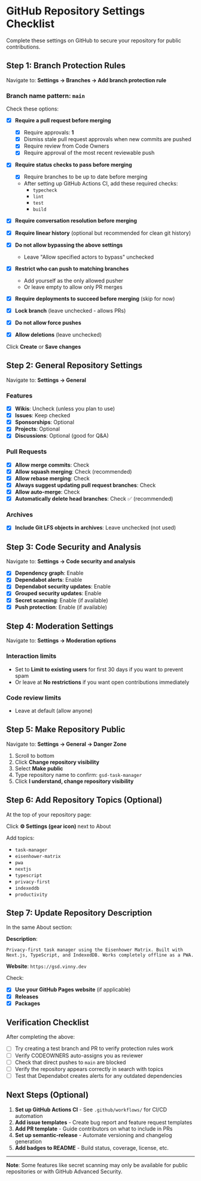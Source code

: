 # GitHub Repository Settings Checklist

Complete these settings on GitHub to secure your repository for public contributions.

## Step 1: Branch Protection Rules

Navigate to: **Settings → Branches → Add branch protection rule**

### Branch name pattern: `main`

Check these options:

- [x] **Require a pull request before merging**
  - [x] Require approvals: **1**
  - [x] Dismiss stale pull request approvals when new commits are pushed
  - [x] Require review from Code Owners
  - [x] Require approval of the most recent reviewable push

- [x] **Require status checks to pass before merging**
  - [x] Require branches to be up to date before merging
  - After setting up GitHub Actions CI, add these required checks:
    - `typecheck`
    - `lint`
    - `test`
    - `build`

- [x] **Require conversation resolution before merging**

- [x] **Require linear history** (optional but recommended for clean git history)

- [x] **Do not allow bypassing the above settings**
  - Leave "Allow specified actors to bypass" unchecked

- [x] **Restrict who can push to matching branches**
  - Add yourself as the only allowed pusher
  - Or leave empty to allow only PR merges

- [x] **Require deployments to succeed before merging** (skip for now)

- [x] **Lock branch** (leave unchecked - allows PRs)

- [x] **Do not allow force pushes**

- [x] **Allow deletions** (leave unchecked)

Click **Create** or **Save changes**

## Step 2: General Repository Settings

Navigate to: **Settings → General**

### Features
- [x] **Wikis**: Uncheck (unless you plan to use)
- [x] **Issues**: Keep checked
- [x] **Sponsorships**: Optional
- [x] **Projects**: Optional
- [x] **Discussions**: Optional (good for Q&A)

### Pull Requests
- [x] **Allow merge commits**: Check
- [x] **Allow squash merging**: Check (recommended)
- [x] **Allow rebase merging**: Check
- [x] **Always suggest updating pull request branches**: Check
- [x] **Allow auto-merge**: Check
- [x] **Automatically delete head branches**: Check ✅ (recommended)

### Archives
- [x] **Include Git LFS objects in archives**: Leave unchecked (not used)

## Step 3: Code Security and Analysis

Navigate to: **Settings → Code security and analysis**

- [x] **Dependency graph**: Enable
- [x] **Dependabot alerts**: Enable
- [x] **Dependabot security updates**: Enable
- [x] **Grouped security updates**: Enable
- [x] **Secret scanning**: Enable (if available)
- [x] **Push protection**: Enable (if available)

## Step 4: Moderation Settings

Navigate to: **Settings → Moderation options**

### Interaction limits
- Set to **Limit to existing users** for first 30 days if you want to prevent spam
- Or leave at **No restrictions** if you want open contributions immediately

### Code review limits
- Leave at default (allow anyone)

## Step 5: Make Repository Public

Navigate to: **Settings → General → Danger Zone**

1. Scroll to bottom
2. Click **Change repository visibility**
3. Select **Make public**
4. Type repository name to confirm: `gsd-task-manager`
5. Click **I understand, change repository visibility**

## Step 6: Add Repository Topics (Optional)

At the top of your repository page:

Click **⚙️ Settings (gear icon)** next to About

Add topics:
- `task-manager`
- `eisenhower-matrix`
- `pwa`
- `nextjs`
- `typescript`
- `privacy-first`
- `indexeddb`
- `productivity`

## Step 7: Update Repository Description

In the same About section:

**Description**:
```
Privacy-first task manager using the Eisenhower Matrix. Built with Next.js, TypeScript, and IndexedDB. Works completely offline as a PWA.
```

**Website**: `https://gsd.vinny.dev`

Check:
- [x] **Use your GitHub Pages website** (if applicable)
- [x] **Releases**
- [x] **Packages**

## Verification Checklist

After completing the above:

- [ ] Try creating a test branch and PR to verify protection rules work
- [ ] Verify CODEOWNERS auto-assigns you as reviewer
- [ ] Check that direct pushes to `main` are blocked
- [ ] Verify the repository appears correctly in search with topics
- [ ] Test that Dependabot creates alerts for any outdated dependencies

## Next Steps (Optional)

1. **Set up GitHub Actions CI** - See `.github/workflows/` for CI/CD automation
2. **Add issue templates** - Create bug report and feature request templates
3. **Add PR template** - Guide contributors on what to include in PRs
4. **Set up semantic-release** - Automate versioning and changelog generation
5. **Add badges to README** - Build status, coverage, license, etc.

---

**Note**: Some features like secret scanning may only be available for public repositories or with GitHub Advanced Security.
